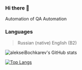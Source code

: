 ### Hi there 👋

<!--
**alekseiBochkarev/alekseiBochkarev** is a ✨ _special_ ✨ repository because its `README.md` (this file) appears on your GitHub profile.

Here are some ideas to get you started:

- 🔭 I’m currently working on ...
- 🌱 I’m currently learning ...
- 👯 I’m looking to collaborate on ...
- 🤔 I’m looking for help with ...
- 💬 Ask me about ...
- 📫 How to reach me: ...
- 😄 Pronouns: ...
- ⚡ Fun fact: ...
-->
Automation of QA Automation

### Languages

 >   Russian (native)
 >   English (B2)

![alekseiBochkarev's GitHub stats](https://github-readme-stats.vercel.app/api?username=alekseiBochkarev&show_icons=true&theme=dracula)

[![Top Langs](https://github-readme-stats.vercel.app/api/top-langs/?username=alekseiBochkarev&hide=javascript,html)](https://github.com/anuraghazra/github-readme-stats)
